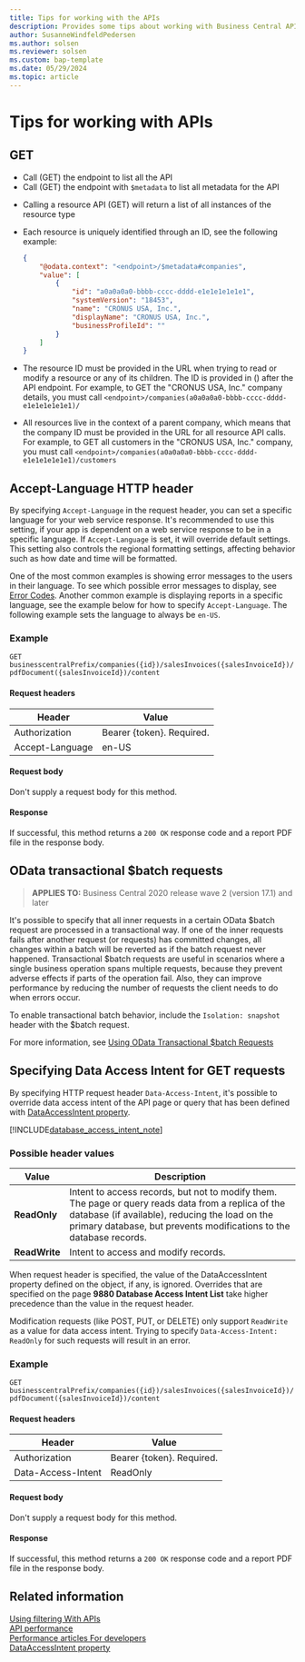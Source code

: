 ```yaml
---
title: Tips for working with the APIs
description: Provides some tips about working with Business Central API.
author: SusanneWindfeldPedersen
ms.author: solsen
ms.reviewer: solsen
ms.custom: bap-template
ms.date: 05/29/2024
ms.topic: article
---
```


# Tips for working with APIs

## GET

+ Call (GET) the endpoint to list all the API
+ Call (GET) the endpoint with `$metadata` to list all metadata for the API

<!--
+ Call (GET) the endpoint with the `odata.track-changes` preference to obtain a [deltaLink](devenv-connect-apps-delta.md) to return the records that have changed in the data set since the last query
+ Call (GET) the endpoint with `$filter` to list all the records within the specified range by providing [Filters](devenv-connect-apps-filtering.md)
-->

+ Calling a resource API (GET) will return a list of all instances of the resource type
+ Each resource is uniquely identified through an ID, see the following example:  

    ```json
    {
        "@odata.context": "<endpoint>/$metadata#companies",
        "value": [
            {
                "id": "a0a0a0a0-bbbb-cccc-dddd-e1e1e1e1e1e1",
                "systemVersion": "18453",
                "name": "CRONUS USA, Inc.",
                "displayName": "CRONUS USA, Inc.",
                "businessProfileId": ""
            }
        ]
    }
    ```

+ The resource ID must be provided in the URL when trying to read or modify a resource or any of its children. The ID is provided in () after the API endpoint. For example, to GET the "CRONUS USA, Inc." company details, you must call `<endpoint>/companies(a0a0a0a0-bbbb-cccc-dddd-e1e1e1e1e1e1)/`
+ All resources live in the context of a parent company, which means that the company ID must be provided in the URL for all resource API calls. For example, to GET all customers in the "CRONUS USA, Inc." company, you must call `<endpoint>/companies(a0a0a0a0-bbbb-cccc-dddd-e1e1e1e1e1e1)/customers`

## <a name="AcceptLanguage"></a>Accept-Language HTTP header

By specifying `Accept-Language` in the request header, you can set a specific language for your web service response. It's recommended to use this setting, if your app is dependent on a web service response to be in a specific language. If `Accept-Language` is set, it will override default settings. This setting also controls the regional formatting settings, affecting behavior such as how date and time will be formatted.

One of the most common examples is showing error messages to the users in their language. To see which possible error messages to display, see [Error Codes](../api-reference/v2.0/dynamics-error-codes.md). Another common example is displaying reports in a specific language, see the example below for how to specify `Accept-Language`. The following example sets the language to always be `en-US`.

### Example

`GET businesscentralPrefix/companies({id})/salesInvoices({salesInvoiceId})/pdfDocument({salesInvoiceId})/content`

#### Request headers
|Header|Value|
|------|-----|
|Authorization  |Bearer {token}. Required. |
|Accept-Language|en-US|

#### Request body
Don't supply a request body for this method.

#### Response
If successful, this method returns a `200 OK` response code and a report PDF file in the response body.

## <a name="batch"></a>OData transactional $batch requests

> **APPLIES TO:** Business Central 2020 release wave 2 (version 17.1) and later

It's possible to specify that all inner requests in a certain OData $batch request are processed in a transactional way. If one of the inner requests fails after another request (or requests) has committed changes, all changes within a batch will be reverted as if the batch request never happened. Transactional $batch requests are useful in scenarios where a single business operation spans multiple requests, because they prevent adverse effects if parts of the operation fail. Also, they can improve performance by reducing the number of requests the client needs to do when errors occur.

To enable transactional batch behavior, include the `Isolation: snapshot` header with the $batch request.

For more information, see [Using OData Transactional $batch Requests](../webservices/use-odata-batch.md)

## <a name="DataAccessIntent"></a>Specifying Data Access Intent for GET requests

By specifying HTTP request header `Data-Access-Intent`, it's possible to override data access intent of the API page or query that has been defined with [DataAccessIntent property](properties/devenv-dataaccessintent-property.md). 

[!INCLUDE[database_access_intent_note](../includes/include-database-access-intent-note.md)]

### Possible header values

|Value|Description|
|-----------|---------------------------------------|
|**ReadOnly**|Intent to access records, but not to modify them. The page or query reads data from a replica of the database (if available), reducing the load on the primary database, but prevents modifications to the database records.|
|**ReadWrite**|Intent to access and modify records.|

When request header is specified, the value of the DataAccessIntent property defined on the object, if any, is ignored. Overrides that are specified on the page **9880 Database Access Intent List**  take higher precedence than the value in the request header.

Modification requests (like POST, PUT, or DELETE) only support `ReadWrite` as a value for data access intent. Trying to specify `Data-Access-Intent: ReadOnly` for such requests will result in an error.

### Example

`GET businesscentralPrefix/companies({id})/salesInvoices({salesInvoiceId})/pdfDocument({salesInvoiceId})/content`

#### Request headers
|Header|Value|
|------|-----|
|Authorization  |Bearer {token}. Required. |
|Data-Access-Intent|ReadOnly|

#### Request body
Don't supply a request body for this method.

#### Response
If successful, this method returns a `200 OK` response code and a report PDF file in the response body.

## Related information
<!-- [Using Deltas With APIs](devenv-connect-apps-delta.md)-->  
[Using filtering With APIs](devenv-connect-apps-filtering.md)  
[API performance](../webservices/web-service-performance.md)   
[Performance articles For developers](../performance/performance-developer.md)  
[DataAccessIntent property](properties/devenv-dataaccessintent-property.md)
